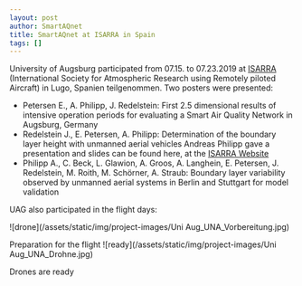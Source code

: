 ```yaml
---
layout: post
author: SmartAQnet
title: SmartAQnet at ISARRA in Spain
tags: []
---
```


University of Augsburg participated from 07.15. to 07.23.2019 at [ISARRA](http://www.isarra.org/) (International Society for Atmospheric Research using Remotely piloted Aircraft) in Lugo, Spanien teilgenommen. Two posters were presented:
- Petersen E., A. Philipp, J. Redelstein: First 2.5 dimensional results of intensive operation periods for evaluating a Smart Air Quality Network in Augsburg, Germany
- Redelstein J., E. Petersen, A. Philipp: Determination of the boundary layer height with unmanned aerial vehicles
Andreas Philipp gave a presentation and slides can be found here, at the [ISARRA Website](http://www.isarra.org/wp-content/uploads/2019/08/ISARRA_2019_Thur_Philipp.pdf)
- Philipp A., C. Beck, L. Glawion, A. Groos, A. Langhein, E. Petersen, J. Redelstein, M. Roith, M.  Schörner, A. Straub: Boundary layer variability observed by unmanned aerial systems in Berlin and Stuttgart for model validation

UAG also participated in the flight days:

![drone](/assets/static/img/project-images/Uni Aug_UNA_Vorbereitung.jpg)
 
Preparation for the flight
![ready](/assets/static/img/project-images/Uni Aug_UNA_Drohne.jpg)
 
Drones are ready
